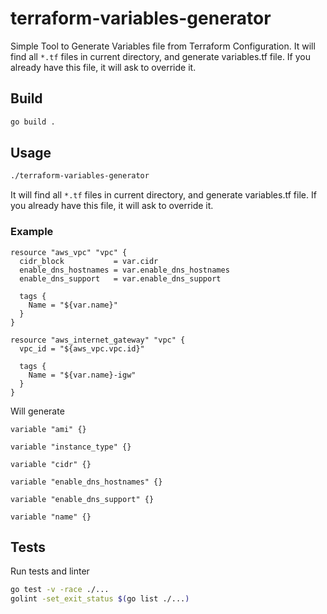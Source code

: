 # terraform-variables-generator

Simple Tool to Generate Variables file from Terraform Configuration. It will find all `*.tf` files in current directory, and generate variables.tf file. If you already have this file, it will ask to override it.

## Build

```bash
go build .
```

## Usage

```bash
./terraform-variables-generator
```

It will find all `*.tf` files in current directory, and generate variables.tf file. If you already have this file, it will ask to override it.

### Example

```text
resource "aws_vpc" "vpc" {
  cidr_block           = var.cidr
  enable_dns_hostnames = var.enable_dns_hostnames
  enable_dns_support   = var.enable_dns_support

  tags {
    Name = "${var.name}"
  }
}

resource "aws_internet_gateway" "vpc" {
  vpc_id = "${aws_vpc.vpc.id}"

  tags {
    Name = "${var.name}-igw"
  }
}
```

 Will generate

 ```hcl
 variable "ami" {}

variable "instance_type" {}

variable "cidr" {}

variable "enable_dns_hostnames" {}

variable "enable_dns_support" {}

variable "name" {}
 ```

## Tests

Run tests and linter

```bash
go test -v -race ./...
golint -set_exit_status $(go list ./...)
```
